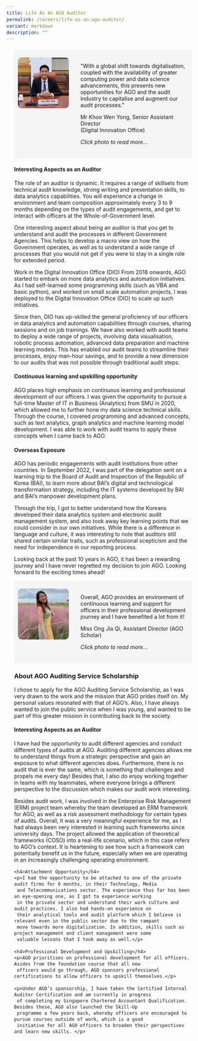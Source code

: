 ```yaml
---
title: Life As An AGO Auditor
permalink: /careers/life-as-an-ago-auditor/
variant: markdown
description: ""
---
```

<style>
  .accordion {
   margin: 20px;
  }

  .accordion-item {
   display: none;
  }

  .accordion-label {
   background-color: #f4f4f4;
   padding: 10px;
   cursor: pointer;
   display: block;
   margin-bottom: 20px;
  }
	
	.accordion-content {
		margin-top: 20px;
	}

  .accordion-item:not(:checked)+.accordion-label+.accordion-content {
   display: none;
  }

  .accordion-item:checked+.accordion-label+.accordion-content {
   display: block;
  }

  .testimonial {
   display: flex;
   column-gap: 30px;
   padding: 10px 0;

   background-color: #f5f5f5;
  }

  .testimonial-image {
   width: 30%;
  }

  .testimonial-image img {
   width: 100%;
   border-radius: 10px;
  }

  .testimonial-content {
   flex: 1;
  }

  .testimonial-content i {
   font-style: italic;
  }
 </style>

  <div class="accordion">
   <input id="section1" class="accordion-item" type="checkbox">
   <label for="section1" class="accordion-label">
    <div class="testimonial">
     <div class="testimonial-image">
      <img src="/images/wen_yong_original.jpg" alt="Wen Yong" title="Wen Yong">
     </div>
     <div class="testimonial-content">
      <p>
       "With a global shift towards digitalisation, coupled with the availability of greater computing power and data
       science advancements, this presents new opportunities for AGO and the audit industry to capitalise and augment
       our audit processes."
      </p>
      <p>Mr Khoo Wen Yong, Senior Assistant Director<br>(Digital Innovation Office)

*Click photo to read more...*</p>
     </div>
    </div>
   </label>
   <div class="accordion-content">
    <h4>Interesting Aspects as an Auditor</h4>
    <p>
     The role of an auditor is dynamic. It requires a range of skillsets from technical audit knowledge, strong writing
     and presentation skills, to data analytics capabilities. You will experience a change in environment and team
     composition approximately every 3 to 9 months depending on the types of audit engagements, and get to interact
     with officers at the Whole-of-Government level.
    </p>
    <p>
     One interesting aspect about being an auditor is that you get to understand and audit the processes in different
     Government Agencies. This helps to develop a macro view on how the Government operates, as well as to understand a
     wide range of processes that you would not get if you were to stay in a single role for extended period.
    </p>
    <p>
     Work in the Digital Innovation Office (DIO)
     From 2018 onwards, AGO started to embark on more data analytics and automation initiatives. As I had self-learned
     some programming skills (such as VBA and basic python), and worked on small scale automation projects, I was
     deployed to the Digital Innovation Office (DIO) to scale up such initiatives.
    </p>
    <p>
     Since then, DIO has up-skilled the general proficiency of our officers in data analytics and automation
     capabilities through courses, sharing sessions and on job trainings. We have also worked with audit teams to
     deploy a wide range of projects, involving data visualisation, robotic process automation, advanced data
     preparation and machine learning models. This has enabled our audit teams to streamline their processes, enjoy
     man-hour savings, and to provide a new dimension to our audits that was not possible through traditional audit
     steps.
    </p>
    <h4>Continuous learning and upskilling opportunity</h4>
    <p>
     AGO places high emphasis on continuous learning and professional development of our officers. I was given the
     opportunity to pursue a full-time Master of IT in Business (Analytics) from SMU in 2020, which allowed me to
     further hone my data science technical skills. Through the course, I covered programming and advanced concepts,
     such as text analytics, graph analytics and machine learning model development. I was able to work with audit
     teams to apply these concepts when I came back to AGO.
    </p>
    <h4>Overseas Exposure</h4>
    <p>
     AGO has periodic engagements with audit institutions from other countries. In September 2022, I was part of the
     delegation sent on a learning trip to the Board of Audit and Inspection of the Republic of Korea (BAI), to learn
     more about BAI’s digital and technological transformation strategy, including the IT systems developed by BAI and
     BAI’s manpower development plans.
    </p>
    <p>
     Through the trip, I got to better understand how the Koreans developed their data analytics system and electronic
     audit management system, and also took away key learning points that we could consider in our own initiatives.
     While there is a difference in language and culture, it was interesting to note that auditors still shared certain
     similar traits, such as professional scepticism and the need for independence in our reporting process.
    </p>
    <p>
     Looking back at the past 10 years in AGO, it has been a rewarding journey and I have never regretted my decision
     to join AGO. Looking forward to the exciting times ahead!
    </p>
   </div>
   <input id="section2" class="accordion-item" type="checkbox">
   <label for="section2" class="accordion-label">
    <div class="testimonial">
     <div class="testimonial-image">
      <img src="/images/jia_qi_2.jpg" alt="Ong Jia Qi" title="Ong Jia Qi">
     </div>
     <div class="testimonial-content">
      <p>Overall, AGO provides an environment of continuous learning and support for officers in their professional
       development journey and I have benefited a lot from it!</p>
      <p>Miss Ong Jia Qi, Assistant Director (AGO Scholar)

*Click photo to read more...*</p>
     </div>
    </div>
   </label>

   <div class="accordion-content">
    <h3>About AGO Auditing Service Scholarship</h3>
    <p>I chose to apply for the AGO Auditing Service Scholarship, as I was very drawn to the work and the mission that
     AGO prides itself on. My personal values resonated with that of AGO’s. Also, I have always wanted to join the
     public service when I was young, and wanted to be part of this greater mission in contributing back to the society.
    </p>
    <h4>Interesting Aspects as an Auditor</h4>
    <p>I have had the opportunity to audit different agencies and conduct different types of audits at AGO. Auditing
     different agencies allows me to understand things from a strategic perspective and gain an exposure to what
     different agencies does. Furthermore, there is no audit that is ever the same, which is something that challenges
     and propels me every day! Besides that, I also do enjoy working together in teams with my teammates, where everyone
     brings a different perspective to the discussion which makes our audit work interesting.</p>
    <p>Besides audit work, I was involved in the Enterprise Risk Management (ERM) project team whereby the team
     developed an ERM framework for AGO, as well as a risk assessment methodology for certain types of audits. Overall,
     it was a very meaningful experience for me, as I had always been very interested in learning such frameworks since
     university days. The project allowed the application of theoretical frameworks (COSO) into a real-life scenario,
     which in this case refers to AGO’s context. It is heartening to see how such a framework can potentially benefit us
     in the future, especially when we are operating in an increasingly challenging operating environment.</p>

    <h4>Attachment Opportunity</h4>
    <p>I had the opportunity to be attached to one of the private audit firms for 6 months, in their Technology, Media
     and Telecommunications sector. The experience thus far has been an eye-opening one, as I got to experience working
     in the private sector and understand their work culture and audit practices. I also had hands-on experience on
     their analytical tools and audit platform which I believe is relevant even in the public sector due to the rampant
     move towards more digitalization. In addition, skills such as project management and client management were some
     valuable lessons that I took away as well.</p>

    <h4>Professional Development and Upskilling</h4>
    <p>AGO prioritises on professional development for all officers. Asides from the foundation course that all new
     officers would go through, AGO sponsors professional certifications to allow officers to upskill themselves.</p>

    <p>Under AGO’s sponsorship, I have taken the Certified Internal Auditor Certification and am currently in progress
     of completing my Singapore Chartered Accountant Qualification. Besides these, AGO also launched the Skill-Up
     programme a few years back, whereby officers are encouraged to pursue courses outside of work, which is a good
     initiative for all AGO officers to broaden their perspectives and learn new skills. </p>
   </div>
  </div>